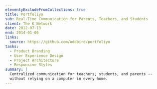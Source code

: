 ```yaml
---
eleventyExcludeFromCollections: true
title: Portfoliyo
sub: Real-Time Communication for Parents, Teachers, and Students
client: The K Network
date: 2012-07-13
end: 2014-01-06
links:
  source: https://github.com/oddbird/portfoliyo
tasks:
  - Product Branding
  - User Experience Design
  - Project Architecture
  - Responsive Styles
summary: |
  Centralized communication for teachers, students, and parents --
  without relying on a computer in every home.
---
```

